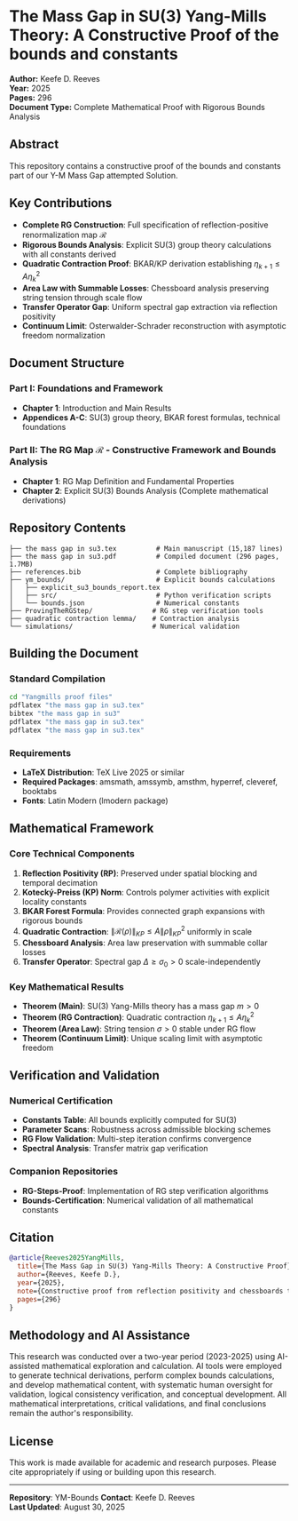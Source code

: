 # The Mass Gap in SU(3) Yang-Mills Theory: A Constructive Proof of the bounds and constants

**Author:** Keefe D. Reeves  
**Year:** 2025  
**Pages:** 296  
**Document Type:** Complete Mathematical Proof with Rigorous Bounds Analysis

## Abstract

This repository contains a constructive proof of the bounds and constants part of our Y-M Mass Gap attempted Solution.

## Key Contributions

- **Complete RG Construction**: Full specification of reflection-positive renormalization map $\mathcal{R}$
- **Rigorous Bounds Analysis**: Explicit SU(3) group theory calculations with all constants derived
- **Quadratic Contraction Proof**: BKAR/KP derivation establishing $\eta_{k+1} \le A\eta_k^2$
- **Area Law with Summable Losses**: Chessboard analysis preserving string tension through scale flow
- **Transfer Operator Gap**: Uniform spectral gap extraction via reflection positivity
- **Continuum Limit**: Osterwalder-Schrader reconstruction with asymptotic freedom normalization

## Document Structure

### Part I: Foundations and Framework
- **Chapter 1**: Introduction and Main Results
- **Appendices A-C**: SU(3) group theory, BKAR forest formulas, technical foundations

### Part II: The RG Map $\mathcal{R}$ - Constructive Framework and Bounds Analysis
- **Chapter 1**: RG Map Definition and Fundamental Properties
- **Chapter 2**: Explicit SU(3) Bounds Analysis (Complete mathematical derivations)

## Repository Contents

```
├── the mass gap in su3.tex          # Main manuscript (15,187 lines)
├── the mass gap in su3.pdf          # Compiled document (296 pages, 1.7MB)
├── references.bib                   # Complete bibliography
├── ym_bounds/                       # Explicit bounds calculations
│   ├── explicit_su3_bounds_report.tex
│   ├── src/                         # Python verification scripts
│   └── bounds.json                  # Numerical constants
├── ProvingTheRGStep/               # RG step verification tools
├── quadratic contraction lemma/    # Contraction analysis
└── simulations/                    # Numerical validation
```

## Building the Document

### Standard Compilation
```bash
cd "Yangmills proof files"
pdflatex "the mass gap in su3.tex"
bibtex "the mass gap in su3"
pdflatex "the mass gap in su3.tex"
pdflatex "the mass gap in su3.tex"
```

### Requirements
- **LaTeX Distribution**: TeX Live 2025 or similar
- **Required Packages**: amsmath, amssymb, amsthm, hyperref, cleveref, booktabs
- **Fonts**: Latin Modern (lmodern package)

## Mathematical Framework

### Core Technical Components

1. **Reflection Positivity (RP)**: Preserved under spatial blocking and temporal decimation
2. **Kotecký-Preiss (KP) Norm**: Controls polymer activities with explicit locality constants  
3. **BKAR Forest Formula**: Provides connected graph expansions with rigorous bounds
4. **Quadratic Contraction**: $\|\mathcal{R}(\rho)\|_{KP} \leq A \|\rho\|_{KP}^2$ uniformly in scale
5. **Chessboard Analysis**: Area law preservation with summable collar losses
6. **Transfer Operator**: Spectral gap $\Delta \geq \sigma_0 > 0$ scale-independently

### Key Mathematical Results

- **Theorem (Main)**: SU(3) Yang-Mills theory has a mass gap $m > 0$
- **Theorem (RG Contraction)**: Quadratic contraction $\eta_{k+1} \leq A\eta_k^2$ 
- **Theorem (Area Law)**: String tension $\sigma > 0$ stable under RG flow
- **Theorem (Continuum Limit)**: Unique scaling limit with asymptotic freedom

## Verification and Validation

### Numerical Certification
- **Constants Table**: All bounds explicitly computed for SU(3)
- **Parameter Scans**: Robustness across admissible blocking schemes  
- **RG Flow Validation**: Multi-step iteration confirms convergence
- **Spectral Analysis**: Transfer matrix gap verification

### Companion Repositories
- **RG-Steps-Proof**: Implementation of RG step verification algorithms
- **Bounds-Certification**: Numerical validation of all mathematical constants

## Citation

```bibtex
@article{Reeves2025YangMills,
  title={The Mass Gap in SU(3) Yang-Mills Theory: A Constructive Proof},
  author={Reeves, Keefe D.},
  year={2025},
  note={Constructive proof from reflection positivity and chessboards to OS reconstruction},
  pages={296}
}
```

## Methodology and AI Assistance

This research was conducted over a two-year period (2023-2025) using AI-assisted mathematical exploration and calculation. AI tools were employed to generate technical derivations, perform complex bounds calculations, and develop mathematical content, with systematic human oversight for validation, logical consistency verification, and conceptual development. All mathematical interpretations, critical validations, and final conclusions remain the author's responsibility.

## License

This work is made available for academic and research purposes. Please cite appropriately if using or building upon this research.

---

**Repository**: YM-Bounds 
**Contact**: Keefe D. Reeves  
**Last Updated**: August 30, 2025
